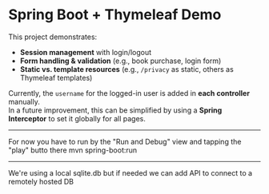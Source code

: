 # Spring Boot + Thymeleaf Demo

This project demonstrates:
- **Session management** with login/logout  
- **Form handling & validation** (e.g., book purchase, login form)  
- **Static vs. template resources** (e.g., `/privacy` as static, others as Thymeleaf templates)  

Currently, the `username` for the logged-in user is added in **each controller** manually.  
In a future improvement, this can be simplified by using a **Spring Interceptor** to set it globally for all pages.

---
For now you have to run by the "Run and Debug" view and tapping the "play" butto there
mvn spring-boot:run

---
We're using a local sqlite.db but if needed we can add API to connect to a remotely hosted DB
